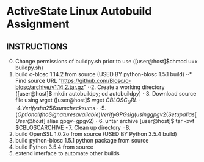 ActiveState Linux Autobuild Assignment
======================================
INSTRUCTIONS
------------
0. Change permissions of buildpy.sh prior to use ([user@host]$chmod u+x buildpy.sh)
1. build c-blosc 1.14.2 from source (USED BY python-blosc 1.5.1 build) 
⋅⋅* Find source URL "https://github.com/Blosc/c-blosc/archive/v1.14.2.tar.gz"
⋅⋅2. Create a working directory ([user@host]$ mkdir autobuildpy; cd autobuildpy)
⋅⋅3. Download source file using wget ([user@host]$ wget $CBLOSC_URL
⋅⋅4. Verify sha256sum checksums
⋅⋅5. (Optional if no Signatures available) Verify GPG sig (using gpgv2 (Setup alias [User@host]$ alias gpgv=gpgv2)
⋅⋅6. untar archive [user@host]$ tar -xvf $CBLOSCARCHIVE
⋅⋅7. Clean up directory
⋅⋅8. 
2. build OpenSSL 1.0.2o from source (USED BY Python 3.5.4 build)
3. build python-blosc 1.5.1 python package from source 
4. build Python 3.5.4 from source
5. extend interface to automate other builds



